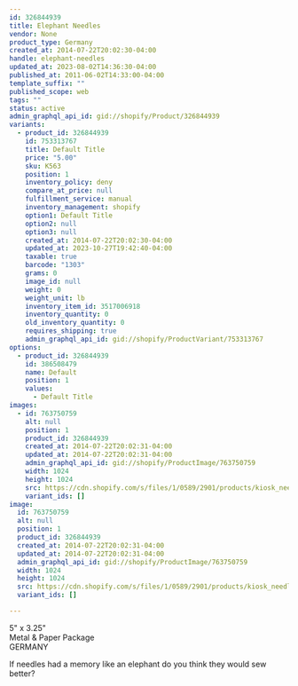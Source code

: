 ```yaml
---
id: 326844939
title: Elephant Needles
vendor: None
product_type: Germany
created_at: 2014-07-22T20:02:30-04:00
handle: elephant-needles
updated_at: 2023-08-02T14:36:30-04:00
published_at: 2011-06-02T14:33:00-04:00
template_suffix: ""
published_scope: web
tags: ""
status: active
admin_graphql_api_id: gid://shopify/Product/326844939
variants:
  - product_id: 326844939
    id: 753313767
    title: Default Title
    price: "5.00"
    sku: K563
    position: 1
    inventory_policy: deny
    compare_at_price: null
    fulfillment_service: manual
    inventory_management: shopify
    option1: Default Title
    option2: null
    option3: null
    created_at: 2014-07-22T20:02:30-04:00
    updated_at: 2023-10-27T19:42:40-04:00
    taxable: true
    barcode: "1303"
    grams: 0
    image_id: null
    weight: 0
    weight_unit: lb
    inventory_item_id: 3517006918
    inventory_quantity: 0
    old_inventory_quantity: 0
    requires_shipping: true
    admin_graphql_api_id: gid://shopify/ProductVariant/753313767
options:
  - product_id: 326844939
    id: 386508479
    name: Default
    position: 1
    values:
      - Default Title
images:
  - id: 763750759
    alt: null
    position: 1
    product_id: 326844939
    created_at: 2014-07-22T20:02:31-04:00
    updated_at: 2014-07-22T20:02:31-04:00
    admin_graphql_api_id: gid://shopify/ProductImage/763750759
    width: 1024
    height: 1024
    src: https://cdn.shopify.com/s/files/1/0589/2901/products/kiosk_needlestif.tif.jpeg?v=1406073751
    variant_ids: []
image:
  id: 763750759
  alt: null
  position: 1
  product_id: 326844939
  created_at: 2014-07-22T20:02:31-04:00
  updated_at: 2014-07-22T20:02:31-04:00
  admin_graphql_api_id: gid://shopify/ProductImage/763750759
  width: 1024
  height: 1024
  src: https://cdn.shopify.com/s/files/1/0589/2901/products/kiosk_needlestif.tif.jpeg?v=1406073751
  variant_ids: []

---
```


5" x 3.25"  
Metal & Paper Package  
GERMANY

If needles had a memory like an elephant do you think they would sew better?